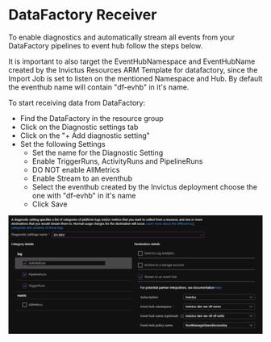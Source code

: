# DataFactory Receiver

To enable diagnostics and automatically stream all events from your DataFactory pipelines to event hub follow the steps below.

It is important to also target the EventHubNamespace and EventHubName created by the Invictus Resources ARM Template for datafactory, since the Import Job is set to listen on the mentioned Namespace and Hub. By default the eventhub name will contain "df-evhb" in it's name.

To start receiving data from DataFactory:

- Find the DataFactory in the resource group
- Click on the Diagnostic settings tab
- Click on the "+ Add diagnostic setting"
- Set the following Settings
  - Set the name for the Diagnostic Setting
  - Enable TriggerRuns, ActivityRuns and PipelineRuns
  - DO NOT enable AllMetrics
  - Enable Stream to an eventhub
  - Select the eventhub created by the Invictus deployment choose the one with "df-evhb" in it's name
  - Click Save

![datafactorydiagnosticsettings](../images/ehdatafactorydiag.png)
